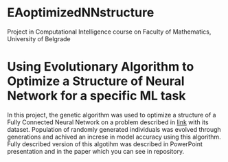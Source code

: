 # EAoptimizedNNstructure
Project in Computational Intelligence course on Faculty of Mathematics, University of Belgrade

# Using Evolutionary Algorithm to Optimize a Structure of Neural Network for a specific ML task
In this project, the genetic algorithm was used to optimize a structure of a Fully Connected Neural Network on a problem described in [link](https://archive.ics.uci.edu/dataset/158/poker+hand) with its dataset.
Population of randomly generated individuals was evolved through generations and achived an increse in model accuracy using this algorithm.
Fully described version of this algotihm was described in PowerPoint presentation and in the paper which you can see in repository.
